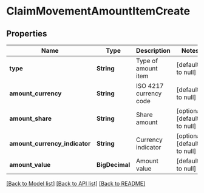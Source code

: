 # ClaimMovementAmountItemCreate
## Properties

| Name | Type | Description | Notes |
|------------ | ------------- | ------------- | -------------|
| **type** | **String** | Type of amount item | [default to null] |
| **amount\_currency** | **String** | ISO 4217 currency code | [default to null] |
| **amount\_share** | **String** | Share amount | [optional] [default to null] |
| **amount\_currency\_indicator** | **String** | Currency indicator | [optional] [default to null] |
| **amount\_value** | **BigDecimal** | Amount value | [default to null] |

[[Back to Model list]](../README.md#documentation-for-models) [[Back to API list]](../README.md#documentation-for-api-endpoints) [[Back to README]](../README.md)

